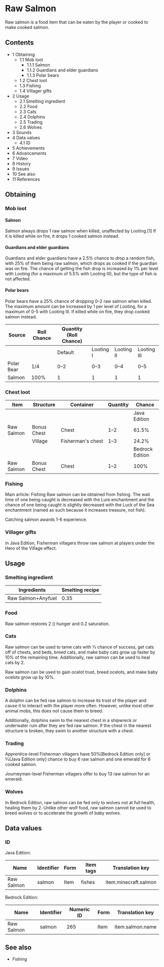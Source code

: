 # Raw Salmon
Raw salmon is a food item that can be eaten by the player or cooked to make cooked salmon.

## Contents
- 1 Obtaining
	- 1.1 Mob loot
		- 1.1.1 Salmon
		- 1.1.2 Guardians and elder guardians
		- 1.1.3 Polar bears
	- 1.2 Chest loot
	- 1.3 Fishing
	- 1.4 Villager gifts
- 2 Usage
	- 2.1 Smelting ingredient
	- 2.2 Food
	- 2.3 Cats
	- 2.4 Dolphins
	- 2.5 Trading
	- 2.6 Wolves
- 3 Sounds
- 4 Data values
	- 4.1 ID
- 5 Achievements
- 6 Advancements
- 7 Video
- 8 History
- 9 Issues
- 10 See also
- 11 References

## Obtaining
### Mob loot
#### Salmon
Salmon always drops 1 raw salmon when killed, unaffected by Looting.[1] If it is killed while on fire, it drops 1 cooked salmon instead.

#### Guardians and elder guardians
Guardians and elder guardians have a 2.5% chance to drop a random fish, with 25% of them being raw salmon, which drops as cooked if the guardian was on fire. The chance of getting the fish drop is increased by 1% per level with Looting (for a maximum of 5.5% with Looting III), but the type of fish is not affected.

#### Polar bears
Polar bears have a 25% chance of dropping 0–2 raw salmon when killed. The maximum amount can be increased by 1 per level of Looting, for a maximum of 0-5 with Looting III. If killed while on fire, they drop cooked salmon instead.

| Source     | Roll Chance | Quantity (Roll Chance) |           |            |             |
|------------|-------------|------------------------|-----------|------------|-------------|
|            |             | Default                | Looting I | Looting II | Looting III |
| Polar Bear | 1/4         | 0–2                    | 0–3       | 0–4        | 0–5         |
| Salmon     | 100%        | 1                      | 1         | 1          | 1           |

### Chest loot
| Item       | Structure   | Container         | Quantity | Chance          |
|------------|-------------|-------------------|----------|-----------------|
|            |             |                   |          | Java Edition    |
| Raw Salmon | Bonus Chest | Chest             | 1–2      | 61.5%           |
|            | Village     | Fisherman's chest | 1–3      | 24.2%           |
|            |             |                   |          | Bedrock Edition |
| Raw Salmon | Bonus Chest | Chest             | 1–2      | 100%            |

### Fishing
Main article: Fishing
Raw salmon can be obtained from fishing. The wait time of one being caught is decreased with the Lure enchantment and the chance of one being caught is slightly decreased with the Luck of the Sea enchantment (named as such because it increases treasure, not fish).

Catching salmon awards 1-6 experience.

### Villager gifts
in Java Edition, Fisherman villagers throw raw salmon at players under the Hero of the Village effect.

## Usage
### Smelting ingredient
| Ingredients        | Smelting recipe |
|--------------------|-----------------|
| Raw Salmon+Anyfuel | 0.35            |

### Food
Raw salmon restores 2 () hunger and 0.2 saturation.

### Cats
Raw salmon can be used to tame cats with 1⁄3 chance of success, get cats off of chests, and beds, breed cats, and make baby cats grow up faster by 10% of the remaining time. Additionally, raw salmon can be used to heal cats by 2.

Raw salmon can be used to gain ocelot trust, breed ocelots, and make baby ocelots grow up by 10%.

### Dolphins
A dolphin can be fed raw salmon to increase its trust of the player and cause it to interact with the player more often. However, unlike most other animal mobs, this does not cause them to breed.

Additionally, dolphins swim to the nearest chest in a shipwreck or underwater ruin after they are fed raw salmon. If the chest in the nearest structure is broken, they swim to another structure with a chest.

### Trading
Apprentice-level Fisherman villagers have 50%‌[Bedrock Edition  only] or 2⁄3‌[Java Edition  only] chance to buy 6 raw salmon and one emerald for 6 cooked salmon.

Journeyman-level Fisherman villagers offer to buy 13 raw salmon for an emerald.

### Wolves
In Bedrock Edition, raw salmon can be fed only to wolves not at full health, healing them by 2. Unlike other wolf food, raw salmon cannot be used to breed wolves or to accelerate the growth of baby wolves.

## Data values
### ID
Java Edition:

| Name       | Identifier | Form | Item tags | Translation key       |
|------------|------------|------|-----------|-----------------------|
| Raw Salmon | salmon     | Item | fishes    | item.minecraft.salmon |

Bedrock Edition:

| Name       | Identifier | Numeric ID | Form | Translation key  |
|------------|------------|------------|------|------------------|
| Raw Salmon | salmon     | 265        | Item | item.salmon.name |

## See also
- Fishing


